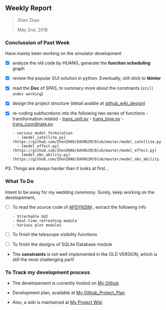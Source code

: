 ## Weekly Report

> Zhen Zhao
>
> May 2nd, 2018

### Conclussion of Past Week

Have mainly been working on the simulator development

- [x] analyze the old code by HUANG, generate the **funciton scheduling** graph
- [x] review the popular GUI solution in python. Eventually, still stick to **tkinter**
- [x] read the **Doc** of SPAS, to summary more about the constraints (`still under working`)
- [x] design the project structure (detail avaible at [github_wiki_design](https://github.com/ZhenZHAO/EAVNSIM/wiki/Roughly-Design))
- [x] re-coding subfucntions into the following two series of functions
      - transformation related
        - [trans_unit.py](https://github.com/ZhenZHAO/EAVNSIM/blob/master/trans_unit.py)
        - [trans_time.py](https://github.com/ZhenZHAO/EAVNSIM/blob/master/trans_time.py)
        - [trans_coordinate.py](https://github.com/ZhenZHAO/EAVNSIM/blob/master/trans_coordinate.py)
      
      - various model formulation
        - [model_satellite.py](https://github.com/ZhenZHAO/EAVNSIM/blob/master/model_satellite.py)
        - [model_effect.py](https://github.com/ZhenZHAO/EAVNSIM/blob/master/model_effect.py)
        - [model_obs_ability.py](https://github.com/ZhenZHAO/EAVNSIM/blob/master/model_obs_ability.py)

PS: Things are always harder than it looks at first...

### What To Do 

Intent to be away for my wedding ceremony. Surely, keep working on the developement,

- [ ] To read the source code of [APSYNSIM](https://launchpad.net/apsynsim) , extract the following info
      
      - Strechable GUI
      - Real-time refreshing module
      - Various plot modules
- [ ] To finish the telescope visibility functions
- [ ] To finish the designs of SQLite Database module

- The **constraints** is not well implemented in the OLD VERSION, which is still the most challenging part!



### To Track my development process

- The developement is currently hosted on [My Github](https://github.com/ZhenZHAO/EAVNSIM)

- Development plan, available at [My Github_Project_Plan](https://github.com/ZhenZHAO/EAVNSIM/projects/4) 
- Also, a wiki is maintained at [My Project Wiki](https://github.com/ZhenZHAO/EAVNSIM/wiki) 
